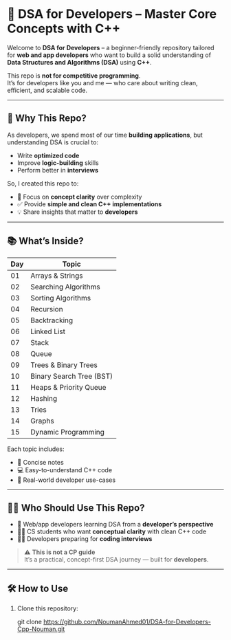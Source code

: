 # 🚀 DSA for Developers – Master Core Concepts with C++

Welcome to **DSA for Developers** – a beginner-friendly repository tailored for **web and app developers** who want to build a solid understanding of **Data Structures and Algorithms (DSA)** using **C++**.

This repo is **not for competitive programming**.  
It’s for developers like you and me — who care about writing clean, efficient, and scalable code.

---

## 📌 Why This Repo?

As developers, we spend most of our time **building applications**, but understanding DSA is crucial to:

- Write **optimized code**
- Improve **logic-building** skills
- Perform better in **interviews**

So, I created this repo to:
- 🧠 Focus on **concept clarity** over complexity
- ✅ Provide **simple and clean C++ implementations**
- 💡 Share insights that matter to **developers**

---

## 📚 What’s Inside?

| Day | Topic                         |
|-----|-------------------------------|
| 01  | Arrays & Strings              |
| 02  | Searching Algorithms          |
| 03  | Sorting Algorithms            |
| 04  | Recursion                     |
| 05  | Backtracking                  |
| 06  | Linked List                   |
| 07  | Stack                         |
| 08  | Queue                         |
| 09  | Trees & Binary Trees          |
| 10  | Binary Search Tree (BST)      |
| 11  | Heaps & Priority Queue        |
| 12  | Hashing                       |
| 13  | Tries                         |
| 14  | Graphs                        |
| 15  | Dynamic Programming           |

Each topic includes:
- 📝 Concise notes
- 💻 Easy-to-understand C++ code
- 🔗 Real-world developer use-cases

---

## 🧑‍💻 Who Should Use This Repo?

- 🚀 Web/app developers learning DSA from a **developer’s perspective**
- 🧑‍🎓 CS students who want **conceptual clarity** with clean C++ code
- 👨‍💼 Developers preparing for **coding interviews**

> ⚠️ **This is not a CP guide**  
> It’s a practical, concept-first DSA journey — built for **developers**.

---

## 🛠 How to Use

1. Clone this repository:
   
   git clone https://github.com/NoumanAhmed01/DSA-for-Developers-Cpp-Nouman.git
